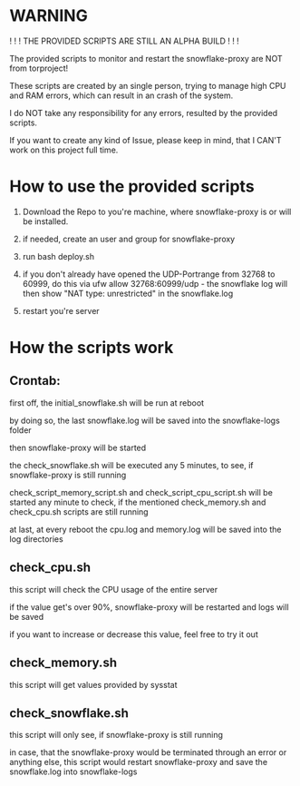 # WARNING

 ! ! ! THE PROVIDED SCRIPTS ARE STILL AN ALPHA BUILD ! ! !

The provided scripts to monitor and restart the snowflake-proxy are NOT from torproject!

These scripts are created by an single person, trying to manage high CPU and RAM errors, which can result in an crash of the system.

I do NOT take any responsibility for any errors, resulted by the provided scripts.

If you want to create any kind of Issue, please keep in mind, that I CAN'T work on this project full time.


# How to use the provided scripts

1. Download the Repo to you're machine, where snowflake-proxy is or will be installed.

2. if needed, create an user and group for snowflake-proxy

3. run bash deploy.sh

4. if you don't already have opened the UDP-Portrange from 32768 to 60999, do this via ufw allow 32768:60999/udp - the snowflake log will then show "NAT type: unrestricted" in the snowflake.log

5. restart you're server



# How the scripts work

Crontab: 
--------
first off, the initial_snowflake.sh will be run at reboot

by doing so, the last snowflake.log will be saved into the snowflake-logs folder

then snowflake-proxy will be started


the check_snowflake.sh will be executed any 5 minutes, to see, if snowflake-proxy is still running

check_script_memory_script.sh and check_script_cpu_script.sh will be started any minute to check, if the mentioned check_memory.sh and check_cpu.sh scripts are still running


at last, at every reboot the cpu.log and memory.log will be saved into the log directories


check_cpu.sh
------------
this script will check the CPU usage of the entire server

if the value get's over 90%, snowflake-proxy will be restarted and logs will be saved

if you want to increase or decrease this value, feel free to try it out


check_memory.sh
---------------
this script will get values provided by sysstat


check_snowflake.sh
------------------
this script will only see, if snowflake-proxy is still running

in case, that the snowflake-proxy would be terminated through an error or anything else, this script would restart snowflake-proxy and save the snowflake.log into snowflake-logs
